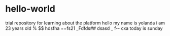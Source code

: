 # hello-world
trial repository for learning about the platform
hello my name is yolanda 
i am 23 years old % $$
hdsfha ==fs21
_Fdfds## dsasd _ f-- cxa
today is sunday
